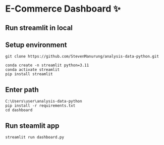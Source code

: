# E-Commerce Dashboard ✨
## Run streamlit in local
## Setup environment
```
git clone https://github.com/StevenManurung/analysis-data-python.git

conda create -n streamlit python=3.11
conda activate streamlit
pip install streamlit
```
## Enter path
```
C:\Users\user\analysis-data-python
pip install -r requirements.txt
cd dashboard
```

## Run steamlit app
```
streamlit run dashboard.py
```

